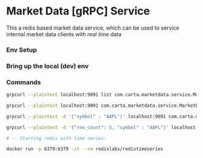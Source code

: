 # Market Data [gRPC] Service 

This a redis based market data service, which can be used to service internal market data clients with _real time_ data

### Env Setup

### Bring up the local (dev) env

### Commands
```bash
grpcurl --plaintext localhost:9091 list com.carta.marketdata.service.MarketDataService

grpcurl --plaintext localhost:9091 com.carta.marketdata.service.MarketDataService.heartbeat

grpcurl --plaintext -d '{"symbol" : "AAPL"}' localhost:9091 com.carta.marketdata.service.MarketDataService.spot

grpcurl --plaintext -d '{"row_count": 5, "symbol" : "AAPL"}' localhost:9091 com.carta.marketdata.service.MarketDataService.timeseries

# -- Starting redis with time series:

docker run -p 6379:6379 -it --rm redislabs/redistimeseries
```
